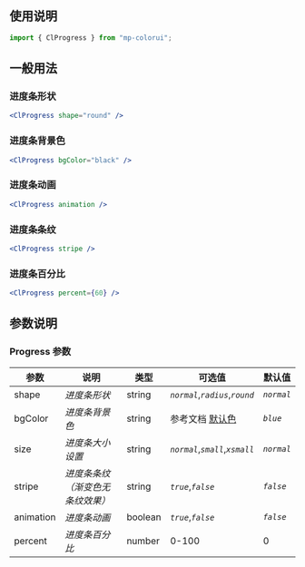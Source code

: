 ## 使用说明

```jsx
import { ClProgress } from "mp-colorui";
```

## 一般用法

### 进度条形状

```jsx
<ClProgress shape="round" />
```

### 进度条背景色

```jsx
<ClProgress bgColor="black" />
```

### 进度条动画

```jsx
<ClProgress animation />
```

### 进度条条纹

```jsx
<ClProgress stripe />
```

### 进度条百分比

```jsx
<ClProgress percent={60} />
```

## 参数说明

### Progress 参数

| 参数      | 说明                             | 类型    | 可选值                          | 默认值     |
| --------- | -------------------------------- | ------- | ------------------------------- | ---------- |
| shape     | _进度条形状_                     | string  | _`normal`_,_`radius`_,_`round`_ | _`normal`_ |
| bgColor   | _进度条背景色_                   | string  | 参考文档 [默认色](/home/color)  | _`blue`_   |
| size      | _进度条大小设置_                 | string  | _`normal`_,_`small`_,_`xsmall`_ | _`normal`_ |
| stripe    | _进度条条纹（渐变色无条纹效果）_ | string  | _`true`_,_`false`_              | _`false`_  |
| animation | _进度条动画_                     | boolean | _`true`_,_`false`_              | _`false`_  |
| percent   | _进度条百分比_                   | number  | 0-100                           | 0          |

<FloatPhone url="https://yinliangdream.github.io/mp-colorui-h5-demo/#/pages/components/progress/index" />
